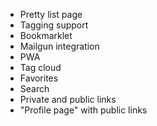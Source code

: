 - Pretty list page
- Tagging support
- Bookmarklet
- Mailgun integration
- PWA
- Tag cloud
- Favorites
- Search
- Private and public links
- "Profile page" with public links
